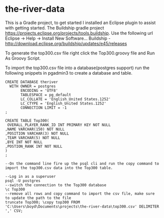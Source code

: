 # the-river-data 

This is a Gradle project, to get started I installed an Eclipse plugin to assist with getting started. The Buildship gradle project https://projects.eclipse.org/projects/tools.buildship. Use the following url Eclipse -> Help -> Install New Software... Buildship - http://download.eclipse.org/buildship/updates/e45/releases

To generate the top300.csv file right click the Top300.groovy file and Run As Groovy Script.

To import the top300.csv file into a database(postgres support) run the following snippets in pgadmin3 to create a database and table.
```PLpgSQL
CREATE DATABASE theriver
  WITH OWNER = postgres
       ENCODING = 'UTF8'
       TABLESPACE = pg_default
       LC_COLLATE = 'English_United States.1252'
       LC_CTYPE = 'English_United States.1252'
       CONNECTION LIMIT = -1
;

CREATE TABLE Top300(
 OVERALL_PLAYER_RANK_ID INT PRIMARY KEY NOT NULL
,NAME VARCHAR(150) NOT NULL
,POSITION VARCHAR(3) NOT NULL
,TEAM VARCHAR(5) NOT NULL
,BYE INT NOT NULL
,POSTION_RANK INT NOT NULL
)
;

--On the command line fire up the psql cli and run the copy command to import the top300.csv data into the Top300 table.

--Log in as a superuser
psql -U postgres
--switch the connection to the Top300 database
\c Top300
--remove all rows and copy command to import the csv file, make sure to update the path to the file
truncate Top300; \copy top300 FROM 'C:\Users\boyd\Documents\projects\the-river-data\top300.csv' DELIMITER ',' CSV;
```
